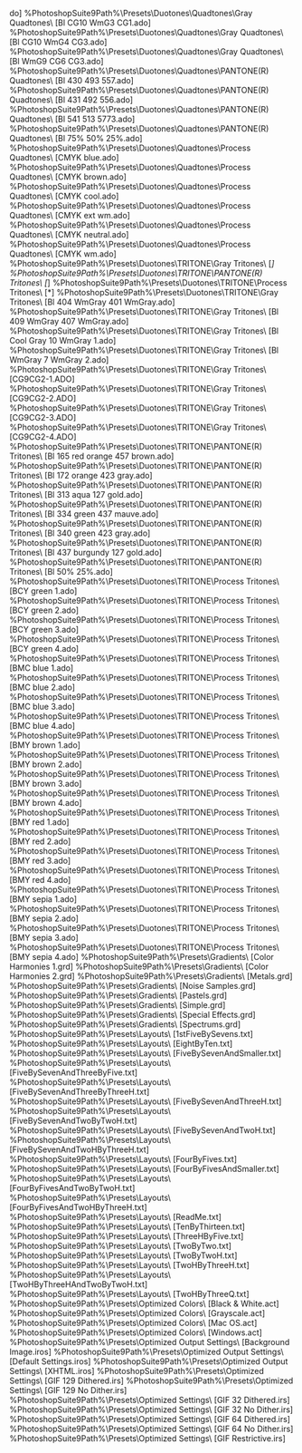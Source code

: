 do]</pattern>
            <pattern type="File">%PhotoshopSuite9Path%\Presets\Duotones\Quadtones\Gray Quadtones\ [Bl CG10 WmG3 CG1.ado]</pattern>
            <pattern type="File">%PhotoshopSuite9Path%\Presets\Duotones\Quadtones\Gray Quadtones\ [Bl CG10 WmG4 CG3.ado]</pattern>
            <pattern type="File">%PhotoshopSuite9Path%\Presets\Duotones\Quadtones\Gray Quadtones\ [Bl WmG9 CG6 CG3.ado]</pattern>
            <pattern type="File">%PhotoshopSuite9Path%\Presets\Duotones\Quadtones\PANTONE(R) Quadtones\ [Bl 430 493 557.ado]</pattern>
            <pattern type="File">%PhotoshopSuite9Path%\Presets\Duotones\Quadtones\PANTONE(R) Quadtones\ [Bl 431 492 556.ado]</pattern>
            <pattern type="File">%PhotoshopSuite9Path%\Presets\Duotones\Quadtones\PANTONE(R) Quadtones\ [Bl 541 513 5773.ado]</pattern>
            <pattern type="File">%PhotoshopSuite9Path%\Presets\Duotones\Quadtones\PANTONE(R) Quadtones\ [Bl 75% 50% 25%.ado]</pattern>
            <pattern type="File">%PhotoshopSuite9Path%\Presets\Duotones\Quadtones\Process Quadtones\ [CMYK blue.ado]</pattern>
            <pattern type="File">%PhotoshopSuite9Path%\Presets\Duotones\Quadtones\Process Quadtones\ [CMYK brown.ado]</pattern>
            <pattern type="File">%PhotoshopSuite9Path%\Presets\Duotones\Quadtones\Process Quadtones\ [CMYK cool.ado]</pattern>
            <pattern type="File">%PhotoshopSuite9Path%\Presets\Duotones\Quadtones\Process Quadtones\ [CMYK ext wm.ado]</pattern>
            <pattern type="File">%PhotoshopSuite9Path%\Presets\Duotones\Quadtones\Process Quadtones\ [CMYK neutral.ado]</pattern>
            <pattern type="File">%PhotoshopSuite9Path%\Presets\Duotones\Quadtones\Process Quadtones\ [CMYK wm.ado]</pattern>
            <pattern type="File">%PhotoshopSuite9Path%\Presets\Duotones\TRITONE\Gray Tritones\ [*]</pattern>
            <pattern type="File">%PhotoshopSuite9Path%\Presets\Duotones\TRITONE\PANTONE(R) Tritones\ [*]</pattern>
            <pattern type="File">%PhotoshopSuite9Path%\Presets\Duotones\TRITONE\Process Tritones\ [*]</pattern>
            <pattern type="File">%PhotoshopSuite9Path%\Presets\Duotones\TRITONE\Gray Tritones\ [Bl 404 WmGray 401 WmGray.ado]</pattern>
            <pattern type="File">%PhotoshopSuite9Path%\Presets\Duotones\TRITONE\Gray Tritones\ [Bl 409 WmGray 407 WmGray.ado]</pattern>
            <pattern type="File">%PhotoshopSuite9Path%\Presets\Duotones\TRITONE\Gray Tritones\ [Bl Cool Gray 10 WmGray 1.ado]</pattern>
            <pattern type="File">%PhotoshopSuite9Path%\Presets\Duotones\TRITONE\Gray Tritones\ [Bl WmGray 7 WmGray 2.ado]</pattern>
            <pattern type="File">%PhotoshopSuite9Path%\Presets\Duotones\TRITONE\Gray Tritones\ [CG9CG2-1.ADO]</pattern>
            <pattern type="File">%PhotoshopSuite9Path%\Presets\Duotones\TRITONE\Gray Tritones\ [CG9CG2-2.ADO]</pattern>
            <pattern type="File">%PhotoshopSuite9Path%\Presets\Duotones\TRITONE\Gray Tritones\ [CG9CG2-3.ADO]</pattern>
            <pattern type="File">%PhotoshopSuite9Path%\Presets\Duotones\TRITONE\Gray Tritones\ [CG9CG2-4.ADO]</pattern>
            <pattern type="File">%PhotoshopSuite9Path%\Presets\Duotones\TRITONE\PANTONE(R) Tritones\ [Bl 165 red orange 457 brown.ado]</pattern>
            <pattern type="File">%PhotoshopSuite9Path%\Presets\Duotones\TRITONE\PANTONE(R) Tritones\ [Bl 172 orange 423 gray.ado]</pattern>
            <pattern type="File">%PhotoshopSuite9Path%\Presets\Duotones\TRITONE\PANTONE(R) Tritones\ [Bl 313 aqua 127 gold.ado]</pattern>
            <pattern type="File">%PhotoshopSuite9Path%\Presets\Duotones\TRITONE\PANTONE(R) Tritones\ [Bl 334 green 437 mauve.ado]</pattern>
            <pattern type="File">%PhotoshopSuite9Path%\Presets\Duotones\TRITONE\PANTONE(R) Tritones\ [Bl 340 green 423 gray.ado]</pattern>
            <pattern type="File">%PhotoshopSuite9Path%\Presets\Duotones\TRITONE\PANTONE(R) Tritones\ [Bl 437 burgundy 127 gold.ado]</pattern>
            <pattern type="File">%PhotoshopSuite9Path%\Presets\Duotones\TRITONE\PANTONE(R) Tritones\ [Bl 50% 25%.ado]</pattern>
            <pattern type="File">%PhotoshopSuite9Path%\Presets\Duotones\TRITONE\Process Tritones\ [BCY green 1.ado]</pattern>
            <pattern type="File">%PhotoshopSuite9Path%\Presets\Duotones\TRITONE\Process Tritones\ [BCY green 2.ado]</pattern>
            <pattern type="File">%PhotoshopSuite9Path%\Presets\Duotones\TRITONE\Process Tritones\ [BCY green 3.ado]</pattern>
            <pattern type="File">%PhotoshopSuite9Path%\Presets\Duotones\TRITONE\Process Tritones\ [BCY green 4.ado]</pattern>
            <pattern type="File">%PhotoshopSuite9Path%\Presets\Duotones\TRITONE\Process Tritones\ [BMC blue 1.ado]</pattern>
            <pattern type="File">%PhotoshopSuite9Path%\Presets\Duotones\TRITONE\Process Tritones\ [BMC blue 2.ado]</pattern>
            <pattern type="File">%PhotoshopSuite9Path%\Presets\Duotones\TRITONE\Process Tritones\ [BMC blue 3.ado]</pattern>
            <pattern type="File">%PhotoshopSuite9Path%\Presets\Duotones\TRITONE\Process Tritones\ [BMC blue 4.ado]</pattern>
            <pattern type="File">%PhotoshopSuite9Path%\Presets\Duotones\TRITONE\Process Tritones\ [BMY brown 1.ado]</pattern>
            <pattern type="File">%PhotoshopSuite9Path%\Presets\Duotones\TRITONE\Process Tritones\ [BMY brown 2.ado]</pattern>
            <pattern type="File">%PhotoshopSuite9Path%\Presets\Duotones\TRITONE\Process Tritones\ [BMY brown 3.ado]</pattern>
            <pattern type="File">%PhotoshopSuite9Path%\Presets\Duotones\TRITONE\Process Tritones\ [BMY brown 4.ado]</pattern>
            <pattern type="File">%PhotoshopSuite9Path%\Presets\Duotones\TRITONE\Process Tritones\ [BMY red 1.ado]</pattern>
            <pattern type="File">%PhotoshopSuite9Path%\Presets\Duotones\TRITONE\Process Tritones\ [BMY red 2.ado]</pattern>
            <pattern type="File">%PhotoshopSuite9Path%\Presets\Duotones\TRITONE\Process Tritones\ [BMY red 3.ado]</pattern>
            <pattern type="File">%PhotoshopSuite9Path%\Presets\Duotones\TRITONE\Process Tritones\ [BMY red 4.ado]</pattern>
            <pattern type="File">%PhotoshopSuite9Path%\Presets\Duotones\TRITONE\Process Tritones\ [BMY sepia 1.ado]</pattern>
            <pattern type="File">%PhotoshopSuite9Path%\Presets\Duotones\TRITONE\Process Tritones\ [BMY sepia 2.ado]</pattern>
            <pattern type="File">%PhotoshopSuite9Path%\Presets\Duotones\TRITONE\Process Tritones\ [BMY sepia 3.ado]</pattern>
            <pattern type="File">%PhotoshopSuite9Path%\Presets\Duotones\TRITONE\Process Tritones\ [BMY sepia 4.ado]</pattern>
            <pattern type="File">%PhotoshopSuite9Path%\Presets\Gradients\ [Color Harmonies 1.grd]</pattern>
            <pattern type="File">%PhotoshopSuite9Path%\Presets\Gradients\ [Color Harmonies 2.grd]</pattern>
            <pattern type="File">%PhotoshopSuite9Path%\Presets\Gradients\ [Metals.grd]</pattern>
            <pattern type="File">%PhotoshopSuite9Path%\Presets\Gradients\ [Noise Samples.grd]</pattern>
            <pattern type="File">%PhotoshopSuite9Path%\Presets\Gradients\ [Pastels.grd]</pattern>
            <pattern type="File">%PhotoshopSuite9Path%\Presets\Gradients\ [Simple.grd]</pattern>
            <pattern type="File">%PhotoshopSuite9Path%\Presets\Gradients\ [Special Effects.grd]</pattern>
            <pattern type="File">%PhotoshopSuite9Path%\Presets\Gradients\ [Spectrums.grd]</pattern>
            <pattern type="File">%PhotoshopSuite9Path%\Presets\Layouts\ [1stFiveBySevens.txt]</pattern>
            <pattern type="File">%PhotoshopSuite9Path%\Presets\Layouts\ [EightByTen.txt]</pattern>
            <pattern type="File">%PhotoshopSuite9Path%\Presets\Layouts\ [FiveBySevenAndSmaller.txt]</pattern>
            <pattern type="File">%PhotoshopSuite9Path%\Presets\Layouts\ [FiveBySevenAndThreeByFive.txt]</pattern>
            <pattern type="File">%PhotoshopSuite9Path%\Presets\Layouts\ [FiveBySevenAndThreeByThreeH.txt]</pattern>
            <pattern type="File">%PhotoshopSuite9Path%\Presets\Layouts\ [FiveBySevenAndThreeH.txt]</pattern>
            <pattern type="File">%PhotoshopSuite9Path%\Presets\Layouts\ [FiveBySevenAndTwoByTwoH.txt]</pattern>
            <pattern type="File">%PhotoshopSuite9Path%\Presets\Layouts\ [FiveBySevenAndTwoH.txt]</pattern>
            <pattern type="File">%PhotoshopSuite9Path%\Presets\Layouts\ [FiveBySevenAndTwoHByThreeH.txt]</pattern>
            <pattern type="File">%PhotoshopSuite9Path%\Presets\Layouts\ [FourByFives.txt]</pattern>
            <pattern type="File">%PhotoshopSuite9Path%\Presets\Layouts\ [FourByFivesAndSmaller.txt]</pattern>
            <pattern type="File">%PhotoshopSuite9Path%\Presets\Layouts\ [FourByFivesAndTwoByTwoH.txt]</pattern>
            <pattern type="File">%PhotoshopSuite9Path%\Presets\Layouts\ [FourByFivesAndTwoHByThreeH.txt]</pattern>
            <pattern type="File">%PhotoshopSuite9Path%\Presets\Layouts\ [ReadMe.txt]</pattern>
            <pattern type="File">%PhotoshopSuite9Path%\Presets\Layouts\ [TenByThirteen.txt]</pattern>
            <pattern type="File">%PhotoshopSuite9Path%\Presets\Layouts\ [ThreeHByFive.txt]</pattern>
            <pattern type="File">%PhotoshopSuite9Path%\Presets\Layouts\ [TwoByTwo.txt]</pattern>
            <pattern type="File">%PhotoshopSuite9Path%\Presets\Layouts\ [TwoByTwoH.txt]</pattern>
            <pattern type="File">%PhotoshopSuite9Path%\Presets\Layouts\ [TwoHByThreeH.txt]</pattern>
            <pattern type="File">%PhotoshopSuite9Path%\Presets\Layouts\ [TwoHByThreeHAndTwoByTwoH.txt]</pattern>
            <pattern type="File">%PhotoshopSuite9Path%\Presets\Layouts\ [TwoHByThreeQ.txt]</pattern>
            <pattern type="File">%PhotoshopSuite9Path%\Presets\Optimized Colors\ [Black &amp; White.act]</pattern>
            <pattern type="File">%PhotoshopSuite9Path%\Presets\Optimized Colors\ [Grayscale.act]</pattern>
            <pattern type="File">%PhotoshopSuite9Path%\Presets\Optimized Colors\ [Mac OS.act]</pattern>
            <pattern type="File">%PhotoshopSuite9Path%\Presets\Optimized Colors\ [Windows.act]</pattern>
            <pattern type="File">%PhotoshopSuite9Path%\Presets\Optimized Output Settings\ [Background Image.iros]</pattern>
            <pattern type="File">%PhotoshopSuite9Path%\Presets\Optimized Output Settings\ [Default Settings.iros]</pattern>
            <pattern type="File">%PhotoshopSuite9Path%\Presets\Optimized Output Settings\ [XHTML.iros]</pattern>
            <pattern type="File">%PhotoshopSuite9Path%\Presets\Optimized Settings\ [GIF 129 Dithered.irs]</pattern>
            <pattern type="File">%PhotoshopSuite9Path%\Presets\Optimized Settings\ [GIF 129 No Dither.irs]</pattern>
            <pattern type="File">%PhotoshopSuite9Path%\Presets\Optimized Settings\ [GIF 32 Dithered.irs]</pattern>
            <pattern type="File">%PhotoshopSuite9Path%\Presets\Optimized Settings\ [GIF 32 No Dither.irs]</pattern>
            <pattern type="File">%PhotoshopSuite9Path%\Presets\Optimized Settings\ [GIF 64 Dithered.irs]</pattern>
            <pattern type="File">%PhotoshopSuite9Path%\Presets\Optimized Settings\ [GIF 64 No Dither.irs]</pattern>
            <pattern type="File">%PhotoshopSuite9Path%\Presets\Optimized Settings\ [GIF Restrictive.irs]</pattern>
     